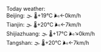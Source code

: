 Today weather:  
Beijing: 🌫  🌡️+19°C 🌬️←0km/h  
Tianjin: 🌫  🌡️+20°C 🌬️←7km/h  
Shijiazhuang: 🌫  🌡️+17°C 🌬️↘0km/h  
Tangshan: 🌫  🌡️+20°C 🌬️←7km/h  
